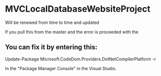 # MVCLocalDatabaseWebsiteProject
Will be renewed from time to time and updated


If you pull this from the master and the error is proceeded with the 

You can fix it by entering this:
--
Update-Package Microsoft.CodeDom.Providers.DotNetCompilerPlatform -r

In the "Package Manager Console" in the Visual Studio.
